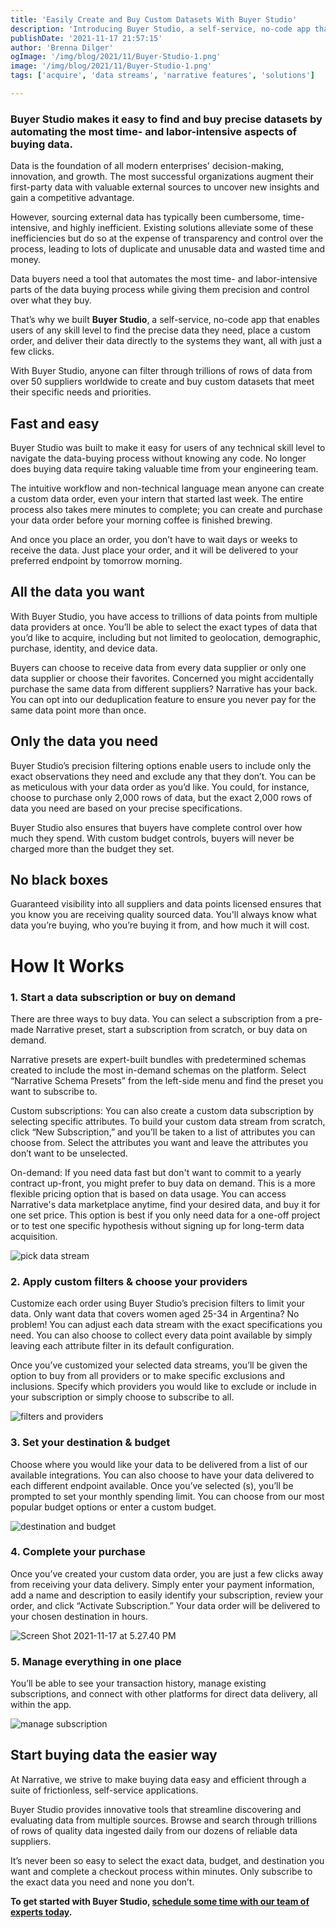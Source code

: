 ```yaml
---
title: 'Easily Create and Buy Custom Datasets With Buyer Studio'
description: 'Introducing Buyer Studio, a self-service, no-code app that enables users to find and buy the precise data they need with just a few clicks. '
publishDate: '2021-11-17 21:57:15'
author: 'Brenna Dilger'
ogImage: '/img/blog/2021/11/Buyer-Studio-1.png'
image: '/img/blog/2021/11/Buyer-Studio-1.png'
tags: ['acquire', 'data streams', 'narrative features', 'solutions']

---
```

### Buyer Studio makes it easy to find and buy precise datasets by automating the most time- and labor-intensive aspects of buying data.

Data is the foundation of all modern enterprises' decision-making, innovation, and growth. The most successful organizations augment their first-party data with valuable external sources to uncover new insights and gain a competitive advantage.

However, sourcing external data has typically been cumbersome, time-intensive, and highly inefficient. Existing solutions alleviate some of these inefficiencies but do so at the expense of transparency and control over the process, leading to lots of duplicate and unusable data and wasted time and money.

Data buyers need a tool that automates the most time- and labor-intensive parts of the data buying process while giving them precision and control over what they buy.

That’s why we built **Buyer Studio**, a self-service, no-code app that enables users of any skill level to find the precise data they need, place a custom order, and deliver their data directly to the systems they want, all with just a few clicks.

With Buyer Studio, anyone can filter through trillions of rows of data from over 50 suppliers worldwide to create and buy custom datasets that meet their specific needs and priorities.

Fast and easy
-------------

Buyer Studio was built to make it easy for users of any technical skill level to navigate the data-buying process without knowing any code. No longer does buying data require taking valuable time from your engineering team.

The intuitive workflow and non-technical language mean anyone can create a custom data order, even your intern that started last week. The entire process also takes mere minutes to complete; you can create and purchase your data order before your morning coffee is finished brewing.

And once you place an order, you don’t have to wait days or weeks to receive the data. Just place your order, and it will be delivered to your preferred endpoint by tomorrow morning.

All the data you want
---------------------

With Buyer Studio, you have access to trillions of data points from multiple data providers at once. You’ll be able to select the exact types of data that you’d like to acquire, including but not limited to geolocation, demographic, purchase, identity, and device data.

Buyers can choose to receive data from every data supplier or only one data supplier or choose their favorites. Concerned you might accidentally purchase the same data from different suppliers? Narrative has your back. You can opt into our deduplication feature to ensure you never pay for the same data point more than once.

Only the data you need
----------------------

Buyer Studio’s precision filtering options enable users to include only the exact observations they need and exclude any that they don’t. You can be as meticulous with your data order as you’d like. You could, for instance, choose to purchase only 2,000 rows of data, but the exact 2,000 rows of data you need are based on your precise specifications.

Buyer Studio also ensures that buyers have complete control over how much they spend. With custom budget controls, buyers will never be charged more than the budget they set.

No black boxes
--------------

Guaranteed visibility into all suppliers and data points licensed ensures that you know you are receiving quality sourced data. You'll always know what data you’re buying, who you’re buying it from, and how much it will cost.

How It Works
============

### 1\. Start a data subscription or buy on demand

There are three ways to buy data. You can select a subscription from a pre-made Narrative preset, start a subscription from scratch, or buy data on demand.

Narrative presets are expert-built bundles with predetermined schemas created to include the most in-demand schemas on the platform. Select “Narrative Schema Presets” from the left-side menu and find the preset you want to subscribe to.

Custom subscriptions: You can also create a custom data subscription by selecting specific attributes. To build your custom data stream from scratch, click “New Subscription,” and you’ll be taken to a list of attributes you can choose from. Select the attributes you want and leave the attributes you don’t want to be unselected.

On-demand: If you need data fast but don't want to commit to a yearly contract up-front, you might prefer to buy data on demand. This is a more flexible pricing option that is based on data usage. You can access Narrative's data marketplace anytime, find your desired data, and buy it for one set price. This option is best if you only need data for a one-off project or to test one specific hypothesis without signing up for long-term data acquisition.

![pick data stream](https://solutions.narrative.io/hubfs/Blog/pick%20data%20stream.png)

### 2\. Apply custom filters & choose your providers

Customize each order using Buyer Studio’s precision filters to limit your data. Only want data that covers women aged 25-34 in Argentina? No problem! You can adjust each data stream with the exact specifications you need. You can also choose to collect every data point available by simply leaving each attribute filter in its default configuration.

Once you’ve customized your selected data streams, you’ll be given the option to buy from all providers or to make specific exclusions and inclusions. Specify which providers you would like to exclude or include in your subscription or simply choose to subscribe to all.

![filters and providers](https://solutions.narrative.io/hubfs/Blog/filters%20and%20providers.png)

### 3\. Set your destination & budget

Choose where you would like your data to be delivered from a list of our available integrations. You can also choose to have your data delivered to each different endpoint available. Once you’ve selected (s), you’ll be prompted to set your monthly spending limit. You can choose from our most popular budget options or enter a custom budget.

![destination and budget](https://solutions.narrative.io/hubfs/Blog/destination%20and%20budget.png)

### 4\. Complete your purchase

Once you’ve created your custom data order, you are just a few clicks away from receiving your data delivery. Simply enter your payment information, add a name and description to easily identify your subscription, review your order, and click “Activate Subscription.” Your data order will be delivered to your chosen destination in hours.

![Screen Shot 2021-11-17 at 5.27.40 PM](https://solutions.narrative.io/hubfs/Screen%20Shot%202021-11-17%20at%205.27.40%20PM.png)

### 5\. Manage everything in one place

You’ll be able to see your transaction history, manage existing subscriptions, and connect with other platforms for direct data delivery, all within the app.

![manage subscription](https://solutions.narrative.io/hubfs/Blog/manage%20subscription.png)

Start buying data the easier way
--------------------------------

At Narrative, we strive to make buying data easy and efficient through a suite of frictionless, self-service applications.

Buyer Studio provides innovative tools that streamline discovering and evaluating data from multiple sources. Browse and search through trillions of rows of quality data ingested daily from our dozens of reliable data suppliers.

It’s never been so easy to select the exact data, budget, and destination you want and complete a checkout process within minutes. Only subscribe to the exact data you need and none you don’t.

**To get started with Buyer Studio, [schedule some time with our team of experts today](https://www.narrative.io/demo).**
